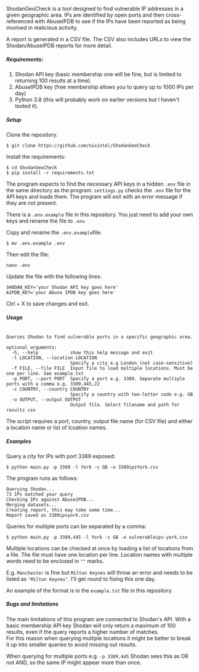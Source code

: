 ShodanGeoCheck is a tool designed to find vulnerable IP addresses in a given geographic area. IPs are identified by open
ports and then cross-referenced with AbuseIPDB to see if the IPs have been reported as being involved in malicious activity.
  
A report is generated in a CSV file. The CSV also includes URLs to view the Shodan/AbuseIPDB reports for more detail. 

##### Requirements:

1. Shodan API key (basic membership one will be fine, but is limited to returning 100 results at a time).
2. AbuseIPDB key (free membership allows you to query up to 1000 IPs per day)
3. Python 3.8 (this will probably work on earlier versions but I haven't tested it).

##### Setup

Clone the repository. 

`$ git clone https://github.com/nixintel/ShodanGeoCheck`

Install the requirements:

`$ cd ShodanGeoCheck`  
`$ pip install -r requirements.txt`

The program expects to find the necessary API keys in a hidden `.env` file in the same directory as the program. 
`settings.py` checks the `.env` file for the API keys and loads them. The program will exit with an error message if 
they are not present.  

There is a `.env.example` file in this repository. You just need to add your own keys and rename the file to `.env`

Copy and rename the `.env.example`file:

`$ mv .env.example .env`  

Then edit the file:  

`nano .env`

Update the file with the following lines:

`SHODAN_KEY='your Shodan API key goes here'`  
`AIPDB_KEY='your Abuse IPDB key goes here'`

Ctrl + X to save changes and exit.

##### Usage

```usage: main.py [-h] (-l LOCATION | -f FILE) -p PORT -c COUNTRY -o OUTPUT

Queries Shodan to find vulnerable ports in a specific geographic area.

optional arguments:
  -h, --help            show this help message and exit
  -l LOCATION, --location LOCATION
                        Specify a city e.g London (not case-sensitive)
  -f FILE, --file FILE  Input file to load multiple locations. Must be one per line. See example.txt
  -p PORT, --port PORT  Specify a port e.g. 3389. Separate multiple ports with a comma e.g. 3389,445,22
  -c COUNTRY, --country COUNTRY
                        Specify a country with two-letter code e.g. GB
  -o OUTPUT, --output OUTPUT
                        Output file. Select filename and path for results csv

```
The script requires a port, country, output file name (for CSV file) and either a location name or list of lcoation names.

##### Examples

Query a city for IPs with port 3389 exposed:

`$ python main.py -p 3389 -l York -c GB -o 3389ipsYork.csv`

The program runs as follows:

```
Querying Shodan...
73 IPs matched your query
Checking IPs against AbuseIPDB...
Merging datasets...
Creating report, this may take some time...
Report saved as 3389ipsyork.csv

```
Queries for multiple ports can be separated by a comma:

`$ python main.py -p 3389,445 -l York -c GB -o vulnerableips-york.csv`

Multiple locations can be checked at once by loading a list of locations from a file. 
The file must have one location per line. Location names with multiple words need to be enclosed in `""` marks.
  
E.g. `Manchester` is fine but `Milton Keynes` will throw an error and needs to be listed as `"Milton Keynes"`. I'll get round to fixing this one day.

An example of the format is in the `example.txt` file in this repository.

##### Bugs and limitations

The main limitations of this program are connected to Shodan's API. With a basic membership API key Shodan will only return a maximum of 100 results, even if the query reports a higher number of matches.  
For this reason when querying multiple locations it might be better to break it up into smaller queries to avoid missing out results.

When querying for multiple ports e.g. `-p 3389,445` Shodan sees this as OR not AND, so the same IP might appear more than once.

